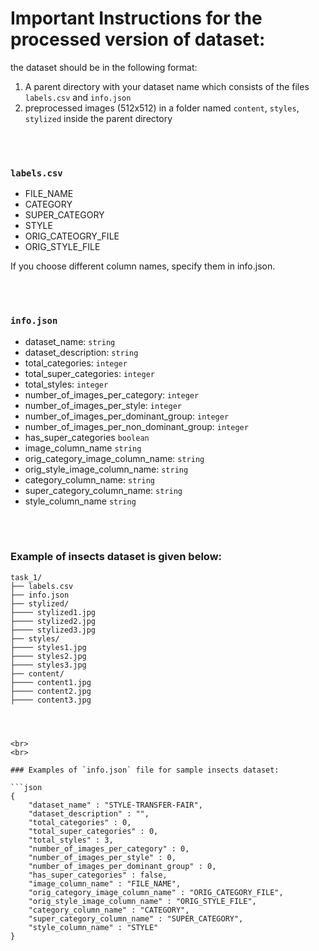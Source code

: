 # Important Instructions for the processed version of dataset:

the dataset should be in the following format:

1. A parent directory with your dataset name which consists of the files `labels.csv` and `info.json`
2. preprocessed images (512x512) in a folder named `content`, `styles`, `stylized` inside the parent directory

<br>
<br>

### `labels.csv`

- FILE_NAME
- CATEGORY
- SUPER_CATEGORY
- STYLE
- ORIG_CATEOGRY_FILE
- ORIG_STYLE_FILE

If you choose different column names, specify them in info.json.

<br>
<br>

### `info.json`

- dataset_name: `string`
- dataset_description: `string`
- total_categories: `integer`
- total_super_categories: `integer`
- total_styles: `integer`
- number_of_images_per_category: `integer`
- number_of_images_per_style: `integer`
- number_of_images_per_dominant_group: `integer`
- number_of_images_per_non_dominant_group: `integer`
- has_super_categories `boolean`
- image_column_name `string`
- orig_category_image_column_name: `string`
- orig_style_image_column_name: `string`
- category_column_name: `string`
- super_category_column_name: `string`
- style_column_name `string`

<br>
<br>

### Example of insects dataset is given below:

```
task_1/
├── labels.csv
├── info.json
├── stylized/
├──── stylized1.jpg
├──── stylized2.jpg
├──── stylized3.jpg
├── styles/
├──── styles1.jpg
├──── styles2.jpg
├──── styles3.jpg
├── content/
├──── content1.jpg
├──── content2.jpg
├──── content3.jpg




<br>
<br>

### Examples of `info.json` file for sample insects dataset:

```json
{
    "dataset_name" : "STYLE-TRANSFER-FAIR", 
    "dataset_description" : "",
    "total_categories" : 0,
    "total_super_categories" : 0,
    "total_styles" : 3,
    "number_of_images_per_category" : 0,
    "number_of_images_per_style" : 0,
    "number_of_images_per_dominant_group" : 0,
    "has_super_categories" : false,
    "image_column_name" : "FILE_NAME",
    "orig_category_image_column_name" : "ORIG_CATEGORY_FILE",
    "orig_style_image_column_name" : "ORIG_STYLE_FILE",
    "category_column_name" : "CATEGORY",
    "super_category_column_name" : "SUPER_CATEGORY",
    "style_column_name" : "STYLE"
}
```

<br>
<br>
